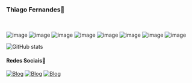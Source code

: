 ### Thiago Fernandes👋 <!-- Criar emoji meu (personalizado -->
<br>

<img align="center" alt="image" src="https://img.shields.io/badge/Unity-100000?style=for-the-badge&logo=unity&logoColor=white"> <img align="center" alt="image" src="https://img.shields.io/badge/C%23-239120?style=for-the-badge&logo=c-sharp&logoColor=white"> 
<img align="center" alt="image" src="https://img.shields.io/badge/C%2B%2B-00599C?style=for-the-badge&logo=c%2B%2B&logoColor=white">
<img align="center" alt="image" src="https://img.shields.io/badge/-00599C?style=for-the-badge&logo=c&logoColor=white">
<img align="center" alt="image" src="https://img.shields.io/badge/Java-ED8B00?style=for-the-badge&logo=java&logoColor=white">
<img align="center" alt="image" src="https://img.shields.io/badge/Python-14354C?style=for-the-badge&logo=python&logoColor=white">
<img align="center" alt="image" src="https://img.shields.io/badge/HTML5-E34F26?style=for-the-badge&logo=html5&logoColor=white">
<img align="center" alt="image" src="https://img.shields.io/badge/CSS3-1572B6?style=for-the-badge&logo=css3&logoColor=white">

![GitHub stats](https://github-readme-stats.vercel.app/api?username=TagFernandes&show_icons=true&theme=radical)


<h4>Redes Sociais📱</h4>

[![Blog](https://img.shields.io/badge/LinkedIn-0077B5?style=for-the-badge&logo=linkedin&logoColor=white)](https://www.linkedin.com/in/tagfernandes)
[![Blog](https://img.shields.io/badge/Instagram-E4405F?style=for-the-badge&logo=instagram&logoColor=white)](https://www.instagram.com/tagfernandes/)
[![Blog](https://img.shields.io/badge/Facebook-1877F2?style=for-the-badge&logo=facebook&logoColor=white)](https://www.facebook.com/TAGFernandes/)
